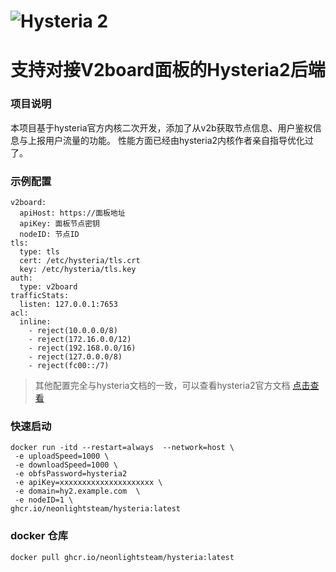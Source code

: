 # ![Hysteria 2](logo.svg)

# 支持对接V2board面板的Hysteria2后端

### 项目说明
本项目基于hysteria官方内核二次开发，添加了从v2b获取节点信息、用户鉴权信息与上报用户流量的功能。
性能方面已经由hysteria2内核作者亲自指导优化过了。

### 示例配置
```
v2board:
  apiHost: https://面板地址
  apiKey: 面板节点密钥
  nodeID: 节点ID
tls:
  type: tls
  cert: /etc/hysteria/tls.crt
  key: /etc/hysteria/tls.key
auth:
  type: v2board
trafficStats:
  listen: 127.0.0.1:7653
acl: 
  inline: 
    - reject(10.0.0.0/8)
    - reject(172.16.0.0/12)
    - reject(192.168.0.0/16)
    - reject(127.0.0.0/8)
    - reject(fc00::/7)
```
> 其他配置完全与hysteria文档的一致，可以查看hysteria2官方文档 [点击查看](https://hysteria.network/zh/docs/getting-started/Installation/) 

### 快速启动
```
docker run -itd --restart=always  --network=host \
 -e uploadSpeed=1000 \
 -e downloadSpeed=1000 \
 -e obfsPassword=hysteria2
 -e apiKey=xxxxxxxxxxxxxxxxxxxxx \
 -e domain=hy2.example.com  \
 -e nodeID=1 \
ghcr.io/neonlightsteam/hysteria:latest
```
### docker 仓库
```
docker pull ghcr.io/neonlightsteam/hysteria:latest
```
